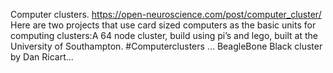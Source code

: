 Computer clusters. https://open-neuroscience.com/post/computer_cluster/
Here are two projects that use card sized computers as the basic units for computing clusters:A 64 node cluster, build using pi’s and lego, built at the University of Southampton. #Computerclusters ...
BeagleBone Black cluster by Dan Ricart...
